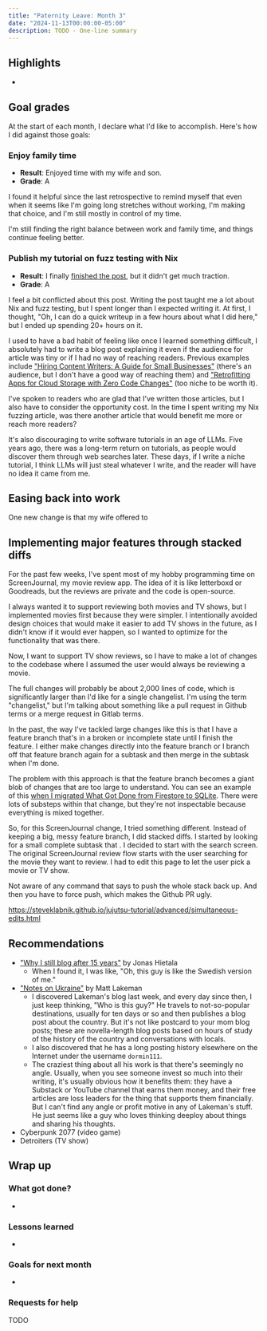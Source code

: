 ```yaml
---
title: "Paternity Leave: Month 3"
date: "2024-11-13T00:00:00-05:00"
description: TODO - One-line summary
---
```


## Highlights

-

## Goal grades

At the start of each month, I declare what I'd like to accomplish. Here's how I did against those goals:

### Enjoy family time

- **Result**: Enjoyed time with my wife and son.
- **Grade**: A

I found it helpful since the last retrospective to remind myself that even when it seems like I'm going long stretches without working, I'm making that choice, and I'm still mostly in control of my time.

I'm still finding the right balance between work and family time, and things continue feeling better.

### Publish my tutorial on fuzz testing with Nix

- **Result**: I finally [finished the post](/nix-fuzz-testing-1/), but it didn't get much traction.
- **Grade**: A

I feel a bit conflicted about this post. Writing the post taught me a lot about Nix and fuzz testing, but I spent longer than I expected writing it. At first, I thought, "Oh, I can do a quick writeup in a few hours about what I did here," but I ended up spending 20+ hours on it.

I used to have a bad habit of feeling like once I learned something difficult, I absolutely had to write a blog post explaining it even if the audience for article was tiny or if I had no way of reaching readers. Previous examples include ["Hiring Content Writers: A Guide for Small Businesses"](/hiring-content-writers/) (there's an audience, but I don't have a good way of reaching them) and ["Retrofitting Apps for Cloud Storage with Zero Code Changes"](/retrofit-docker-gcs/) (too niche to be worth it).

I've spoken to readers who are glad that I've written those articles, but I also have to consider the opportunity cost. In the time I spent writing my Nix fuzzing article, was there another article that would benefit me more or reach more readers?

It's also discouraging to write software tutorials in an age of LLMs. Five years ago, there was a long-term return on tutorials, as people would discover them through web searches later. These days, if I write a niche tutorial, I think LLMs will just steal whatever I write, and the reader will have no idea it came from me.

## Easing back into work

One new change is that my wife offered to

## Implementing major features through stacked diffs

For the past few weeks, I've spent most of my hobby programming time on ScreenJournal, my movie review app. The idea of it is like letterboxd or Goodreads, but the reviews are private and the code is open-source.

I always wanted it to support reviewing both movies and TV shows, but I implemented movies first because they were simpler. I intentionally avoided design choices that would make it easier to add TV shows in the future, as I didn't know if it would ever happen, so I wanted to optimize for the functionality that was there.

Now, I want to support TV show reviews, so I have to make a lot of changes to the codebase where I assumed the user would always be reviewing a movie.

The full changes will probably be about 2,000 lines of code, which is significantly larger than I'd like for a single changelist. I'm using the term "changelist," but I'm talking about something like a pull request in Github terms or a merge request in Gitlab terms.

In the past, the way I've tackled large changes like this is that I have a feature branch that's in a broken or incomplete state until I finish the feature. I either make changes directly into the feature branch or I branch off that feature branch again for a subtask and then merge in the subtask when I'm done.

The problem with this approach is that the feature branch becomes a giant blob of changes that are too large to understand. You can see an example of this [when I migrated What Got Done from Firestore to SQLite](https://github.com/mtlynch/whatgotdone/pull/639). There were lots of substeps within that change, but they're not inspectable because everything is mixed together.

So, for this ScreenJournal change, I tried something different. Instead of keeping a big, messy feature branch, I did stacked diffs. I started by looking for a small complete subtask that . I decided to start with the search screen. The original ScreenJournal review flow starts with the user searching for the movie they want to review. I had to edit this page to let the user pick a movie or TV show.

Not aware of any command that says to push the whole stack back up. And then you have to force push, which makes the Github PR ugly.

https://steveklabnik.github.io/jujutsu-tutorial/advanced/simultaneous-edits.html

## Recommendations

- ["Why I still blog after 15 years"](https://www.jonashietala.se/blog/2024/09/25/why_i_still_blog_after_15_years) by Jonas Hietala
  - When I found it, I was like, "Oh, this guy is like the Swedish version of me."
- ["Notes on Ukraine"](https://mattlakeman.org/2022/05/15/notes-on-ukraine/) by Matt Lakeman
  - I discovered Lakeman's blog last week, and every day since then, I just keep thinking, "Who is this guy?" He travels to not-so-popular destinations, usually for ten days or so and then publishes a blog post about the country. But it's not like postcard to your mom blog posts; these are novella-length blog posts based on hours of study of the history of the country and conversations with locals.
  - I also discovered that he has a long posting history elsewhere on the Internet under the username `dormin111`.
  - The craziest thing about all his work is that there's seemingly no angle. Usually, when you see someone invest so much into their writing, it's usually obvious how it benefits them: they have a Substack or YouTube channel that earns them money, and their free articles are loss leaders for the thing that supports them financially. But I can't find any angle or profit motive in any of Lakeman's stuff. He just seems like a guy who loves thinking deeploy about things and sharing his thoughts.
- Cyberpunk 2077 (video game)
- Detroiters (TV show)

## Wrap up

### What got done?

-

### Lessons learned

-

### Goals for next month

-

### Requests for help

TODO
